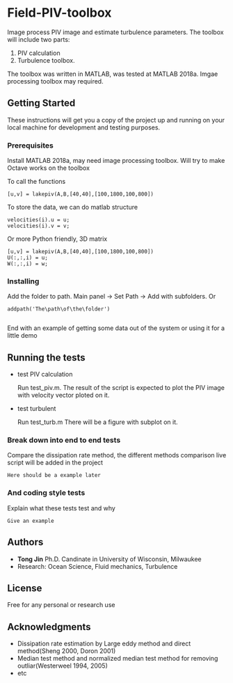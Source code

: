 # Field-PIV-toolbox

Image process PIV image and estimate turbulence parameters. The toolbox will include two parts: 
1) PIV calculation 
2) Turbulence toolbox.

The toolbox was written in MATLAB, was tested at MATLAB 2018a. Imgae processing toolbox may required. 

## Getting Started

These instructions will get you a copy of the project up and running on your local machine for development and testing purposes. 


### Prerequisites

Install MATLAB 2018a, may need image processing toolbox. Will try to make Octave works on the toolbox

To call the functions

```
[u,v] = lakepiv(A,B,[40,40],[100,1800,100,800])
```
To store the data, we can do matlab structure
```
velocities(i).u = u;
velocities(i).v = v;

```
Or more Python friendly, 3D matrix
```
[u,v] = lakepiv(A,B,[40,40],[100,1800,100,800])
U(:,:,i) = u;
W(:,:,i) = w;
```


### Installing

Add the folder to path. Main panel -> Set Path -> Add with subfolders. Or 

```
addpath('The\path\of\the\folder')
```

```

```

End with an example of getting some data out of the system or using it for a little demo

## Running the tests

* test PIV calculation
  
  Run test_piv.m. The result of the script is expected to plot the PIV image with velocity vector ploted on it.
  
* test turbulent 

  Run test_turb.m There will be a figure with subplot on it. 

### Break down into end to end tests

Compare the dissipation rate method, the different methods comparison live script will be added in the project

```
Here should be a example later
```

### And coding style tests

Explain what these tests test and why

```
Give an example
```

## Authors

* **Tong Jin** Ph.D. Candinate in University of Wisconsin, Milwaukee
* Research: Ocean Science, Fluid mechanics, Turbulence

## License

Free for any personal or research use

## Acknowledgments

* Dissipation rate estimation by Large eddy method and direct method(Sheng 2000, Doron 2001)
* Median test method and normalized median test method for removing outliar(Westerweel 1994, 2005)
* etc
